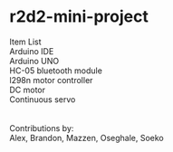 # r2d2-mini-project
Item List<br/>
Arduino IDE<br/>
Arduino UNO<br/>
HC-05 bluetooth module<br/>
l298n motor controller<br/>
DC motor<br/>
Continuous servo<br/>
<br/>
<br/>
Contributions by: <br/>
Alex, Brandon, Mazzen, Oseghale, Soeko
